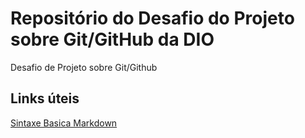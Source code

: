 # Repositório do Desafio do Projeto sobre Git/GitHub da DIO
Desafio de Projeto sobre Git/Github

## Links úteis
[Sintaxe Basica Markdown](https://www.markdownguide.org/basic-syntax/)
